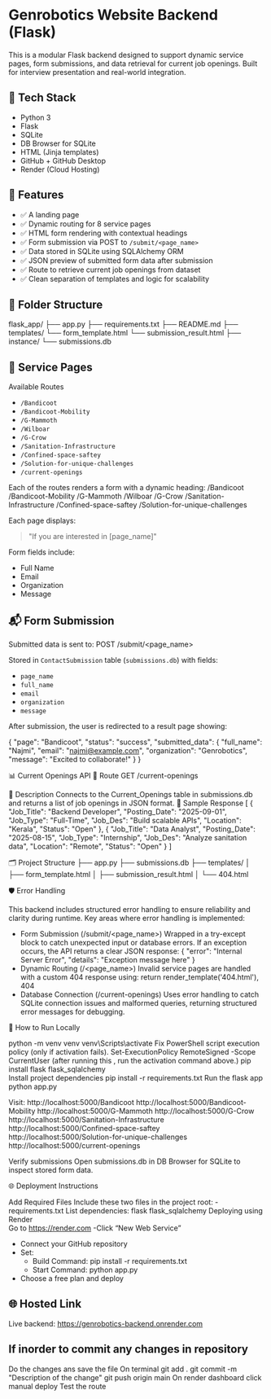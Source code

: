 # Genrobotics Website Backend (Flask)

This is a modular Flask backend designed to support dynamic service pages, form submissions, and data retrieval for current job openings. Built for interview presentation and real-world integration.


## 🔧 Tech Stack
- Python 3
- Flask
- SQLite
- DB Browser for SQLite
- HTML (Jinja templates)
- GitHub + GitHub Desktop
- Render (Cloud Hosting)

## 🚀 Features
- ✅ A landing page
- ✅ Dynamic routing for 8 service pages
- ✅ HTML form rendering with contextual headings
- ✅ Form submission via POST to `/submit/<page_name>`
- ✅ Data stored in SQLite using SQLAlchemy ORM
- ✅ JSON preview of submitted form data after submission
- ✅ Route to retrieve current job openings from dataset
- ✅ Clean separation of templates and logic for scalability


## 📂 Folder Structure
flask_app/ 
   ├── app.py
   ├── requirements.txt 
   ├── README.md 
   ├── templates/ 
         └── form_template.html
         └── submission_result.html
   ├── instance/ 
         └── submissions.db


## 📄 Service Pages
   Available Routes
- `/Bandicoot`
- `/Bandicoot-Mobility`
- `/G-Mammoth`
- `/Wilboar`
- `/G-Crow`
- `/Sanitation-Infrastructure`
- `/Confined-space-saftey`
- `/Solution-for-unique-challenges`
- `/current-openings`

Each of the routes renders a form with a dynamic heading:
/Bandicoot /Bandicoot-Mobility /G-Mammoth /Wilboar /G-Crow /Sanitation-Infrastructure /Confined-space-saftey /Solution-for-unique-challenges

Each page displays:
> "If you are interested in [page_name]"

Form fields include:
- Full Name
- Email
- Organization
- Message

## 📬 Form Submission

Submitted data is sent to:
POST /submit/<page_name>

Stored in `ContactSubmission` table (`submissions.db`) with fields:
- `page_name`
- `full_name`
- `email`
- `organization`
- `message`

After submission, the user is redirected to a result page showing:


{
  "page": "Bandicoot",
  "status": "success",
  "submitted_data": {
    "full_name": "Najmi",
    "email": "najmi@example.com",
    "organization": "Genrobotics",
    "message": "Excited to collaborate!"
  }
}

📊 Current Openings API
🔹 Route
GET /current-openings


🔹 Description
Connects to the Current_Openings table in submissions.db and returns a list of job openings in JSON format.
🔹 Sample Response
[
  {
    "Job_Title": "Backend Developer",
    "Posting_Date": "2025-09-01",
    "Job_Type": "Full-Time",
    "Job_Des": "Build scalable APIs",
    "Location": "Kerala",
    "Status": "Open"
  },
  {
    "Job_Title": "Data Analyst",
    "Posting_Date": "2025-08-15",
    "Job_Type": "Internship",
    "Job_Des": "Analyze sanitation data",
    "Location": "Remote",
    "Status": "Open"
  }
]



🗂 Project Structure
├── app.py
├── submissions.db
├── templates/
│   ├── form_template.html
│   ├── submission_result.html
│   └── 404.html

🛡️ Error Handling

This backend includes structured error handling to ensure reliability and clarity during runtime. Key areas where error handling is implemented:
- Form Submission (/submit/<page_name>)
Wrapped in a try-except block to catch unexpected input or database errors. If an exception occurs, the API returns a clear JSON response:
{
  "error": "Internal Server Error",
  "details": "Exception message here"
}
- Dynamic Routing (/<page_name>)
Invalid service pages are handled with a custom 404 response using:
return render_template('404.html'), 404
- Database Connection (/current-openings)
Uses error handling to catch SQLite connection issues and malformed queries, returning structured error messages for debugging.


🚀 How to Run Locally

python -m venv venv
venv\Scripts\activate
Fix PowerShell script execution policy (only if activation fails).
      Set-ExecutionPolicy RemoteSigned -Scope CurrentUser
      (after running this , run the activation command above.)
pip install flask flask_sqlalchemy      
Install project dependencies
      pip install -r requirements.txt
Run the flask app
      python app.py

Visit:
http://localhost:5000/Bandicoot
http://localhost:5000/Bandicoot-Mobility
http://localhost:5000/G-Mammoth
http://localhost:5000/G-Crow
http://localhost:5000/Sanitation-Infrastructure
http://localhost:5000/Confined-space-saftey
http://localhost:5000/Solution-for-unique-challenges
http://localhost:5000/current-openings

Verify submissions Open submissions.db in DB Browser for SQLite to inspect stored form data.

🌐 Deployment Instructions

Add Required Files
    Include these two files in the project root:
       - requirements.txt
    List  dependencies:
      flask
      flask_sqlalchemy
Deploying using Render      
Go to https://render.com
-Click “New Web Service”
- Connect your GitHub repository
- Set:
   - Build Command: pip install -r requirements.txt
   - Start Command: python app.py
- Choose a free plan and deploy


## 🌐 Hosted Link
Live backend: https://genrobotics-backend.onrender.com

## If inorder to commit any changes in repository
Do the changes ans save the file 
On terminal
   git add .
   git commit -m "Description of the change"
   git push origin main
On render dashboard click manual deploy
Test the route
   
   


 
     

         



